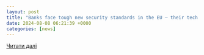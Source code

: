 ```yaml
---
layout: post
title: "Banks face tough new security standards in the EU — their tech suppliers are under scrutiny, too – NBC Los Angeles"
date: 2024-08-08 06:21:39 +0000
categories: [news]
---
```


[Читати далі](https://www.nbclosangeles.com/news/national-international/banks-face-tough-new-security-standards-in-the-eu-their-tech-suppliers-are-under-scrutiny-too/3482366/)
